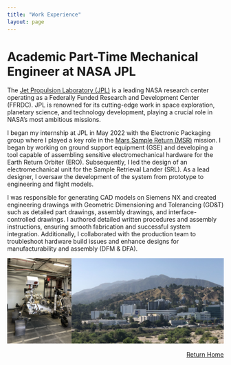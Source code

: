 ```yaml
---
title: "Work Experience"
layout: page 
---
```


# Academic Part-Time Mechanical Engineer at NASA JPL
The [Jet Propulsion Laboratory (JPL)](https://www.jpl.nasa.gov/) is a leading NASA research center operating as a Federally Funded Research and Development Center (FFRDC). JPL is renowned for its cutting-edge work in space exploration, planetary science, and technology development, playing a crucial role in NASA’s most ambitious missions. 

I began my internship at JPL in May 2022 with the Electronic Packaging group where I played a key role in the [Mars Sample Return (MSR)](https://science.nasa.gov/mission/mars-sample-return/) mission. I began by working on ground support equipment (GSE) and developing a tool capable of assembling sensitive electromechanical hardware for the Earth Return Orbiter (ERO). Subsequently, I led the design of an electromechanical unit for the Sample Retrieval Lander (SRL). As a lead designer, I oversaw the development of the system from prototype to engineering and flight models. 

I was responsible for generating CAD models on Siemens NX and created engineering drawings with Geometric Dimensioning and Tolerancing (GD&T) such as detailed part drawings, assembly drawings, and interface-controlled drawings. I authored detailed written procedures and assembly instructions, ensuring smooth fabrication and successful system integration. Additionally, I collaborated with the production team to troubleshoot hardware build issues and enhance designs for manufacturability and assembly (DFM & DFA). 

![Image1](jpl.png)

<div style="text-align: right;">
  <a href="/index">Return Home</a>
</div>
